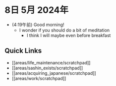 # 8日 5月 2024年
- (4:19午前) Good morning!
  - I wonder if you should do a bit of meditation
    - I think I will maybe even before breakfast
 



## Quick Links
- [[areas/life_maintenance/scratchpad]]
- [[areas/sashin_exists/scratchpad]]
- [[areas/acquiring_japanese/scratchpad]]
- [[areas/work/scratchpad]]
